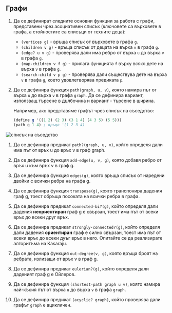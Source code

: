 Графи
-----

1. Да се дефинират следните основни функции за работа с графи, представени
чрез асоциативен списък (ключовете са върховете в графа, а стойностите са
списъци от техните деца):
    - `(vertices g)` - връща списък от върховете в графа `g`.
    - `(children v g)` - връща списък от децата на върха `v` в графа `g`.
    - `(edge? u v g)` - проверява дали има ребро от върха `u` до върха `v` в графа `g`.
    - `(map-children v f g)` - прилага функцията `f` върху всяко дете на върха `v` в графа `g`.
    - `(search-child v p g)` - проверява дали съществува дете на върха `v`
    в графа `g`, което удовлетворява предиката `p`.

1. Да се дефинира функция `path(graph, u, v)`, която
намира път от върха `u` до върха `v` в графа `graph`.
Да се дефинира вариант, използващ търсене в дълбочина и вариант - търсене в ширина.

    Например, ако представяме графът чрез списък на съседство:
    ```scheme
    (define g '((1 2) (2 3) (3 1 4) (4 3 5) (5 5)))
    (path g 1 4) ; връща '(1 2 3 4)
    ```

![списък на съседство](images/adjacency-list.gif)

1. Да се дефинира предикат `path?(graph, u, v)`, който определя дали има път от връх u до връх v в граф graph.

1. Да се дефинира функция `add-edge(u, v, g)`, която добавя ребро от връх u към връх v в граф g.

1. Да се дефинира функция `edges(g)`, която връща списък от наредени двойки с всички ребра на графа g.

1. Да се дефинира функция `transpose(g)`, която транспонира дадения граф g, тоест обръща посоката на всички ребра в графа.

1. Да се дефинира предикат `connected-bi?(g)`, който определя дали дадения **неориентиран** граф g е свързан, тоест има път от всеки връх до всеки друг връх.

1. Да се дефинира предикат `strongly-connected?(g)`, който определя дали дадения **ориентиран** граф е силно свързан, тоест има път от всеки връх до всеки дуъг връх в него.
Опитайте се да реализирате алгоритъма на Kasaraju.

1. Да се дефинира функция `out-degree(v, g)`, която връща броят на ребрата, излизащи от връх v в граф g.

1. Да се дефинира предикат `eulerian?(g)`, който определя дали даденият граф g е Ойлеров.

1. Да се дефинира функция `(shortest-path graph u v)`, която
намира най-късия път от върха `u` до върха `v` в графа `graph`.

1. Да се дефинира предикат `(acyclic? graph)`, който
проверява дали графът `graph` е ацикличен.

